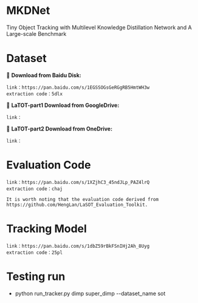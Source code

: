 # MKDNet
Tiny Object Tracking with Multilevel Knowledge Distillation Network and A Large-scale Benchmark
# Dataset
:floppy_disk: **Download from Baidu Disk:** 
```
link：https://pan.baidu.com/s/1EGSSOGsGeRGgRB5HmtWH3w 
extraction code：5dlx
```
:floppy_disk: **LaTOT-part1 Download from GoogleDrive:** 
```
link：
```
:floppy_disk: **LaTOT-part2 Download from OneDrive:** 
```
link：
```
# Evaluation Code
```
link：https://pan.baidu.com/s/1XZjhC3_45ndJLp_PAZ4lrQ 
extraction code：chaj

It is worth noting that the evaluation code derived from https://github.com/HengLan/LaSOT_Evaluation_Toolkit.
```
# Tracking Model
```
link：https://pan.baidu.com/s/1dbZ59rBkFSnIHj2Ah_8Uyg 
extraction code：25pl
```
# Testing run

 * python run_tracker.py dimp super_dimp --dataset_name sot
